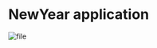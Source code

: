 # NewYear application

![file](https://user-images.githubusercontent.com/27245617/60166610-8897e500-9812-11e9-8e87-88bc2bf82bcf.gif)
